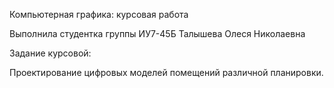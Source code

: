Компьютерная графика: курсовая работа


Выполнила студентка группы ИУ7-45Б Талышева Олеся Николаевна


Задание курсовой:

Проектирование цифровых моделей помещений различной планировки.